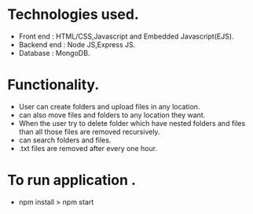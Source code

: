 # Technologies used.
- Front end : HTML/CSS,Javascript and Embedded Javascript(EJS).
- Backend end : Node JS,Express JS.
- Database : MongoDB.

# Functionality.
- User can create folders and upload files in any location.
- can also move files and folders to any location they want.
- When the user try to delete folder which have nested folders and files than all those files are removed recursively.
- can search folders and files.
- .txt files are removed after every one hour.

# To run application .
- npm install > npm start